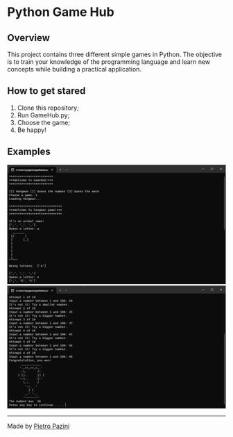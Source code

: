 # Python Game Hub

## Overview

This project contains three different simple games in Python.
The objective is to train your knowledge of the programming language and learn new concepts while building a practical application.

## How to get stared

1. Clone this repository;
2. Run GameHub.py;
3. Choose the game;
4. Be happy!

## Examples

![Alt console example](READMEAssets/Example1.png)
![Alt console example](READMEAssets/Example2.png)

___
Made by [Pietro Pazini](https://www.linkedin.com/in/pietro-pazini)
